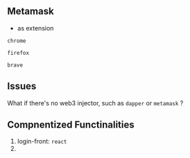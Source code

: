 ## Metamask
- as extension

`chrome`

`firefox`

`brave`

## Issues 

What if there's no web3 injector, such as `dapper` or `metamask` ?


## Compnentized Functinalities

1. login-front: `react`
2. 
